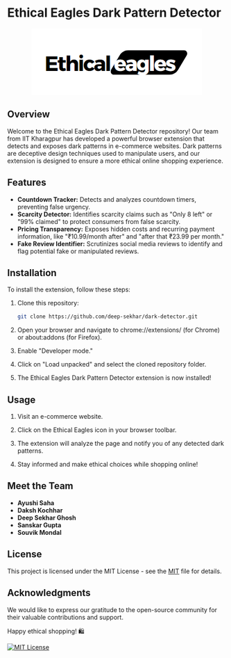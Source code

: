 # Ethical Eagles Dark Pattern Detector

<p align="center">
  <img src="./Logo.png" alt="animated" />
</p>

## Overview

Welcome to the Ethical Eagles Dark Pattern Detector repository! Our team from IIT Kharagpur has developed a powerful browser extension that detects and exposes dark patterns in e-commerce websites. Dark patterns are deceptive design techniques used to manipulate users, and our extension is designed to ensure a more ethical online shopping experience.

## Features

- **Countdown Tracker:** Detects and analyzes countdown timers, preventing false urgency.
- **Scarcity Detector:** Identifies scarcity claims such as "Only 8 left" or "99% claimed" to protect consumers from false scarcity.
- **Pricing Transparency:** Exposes hidden costs and recurring payment information, like "₹10.99/month after" and "after that ₹23.99 per month."
- **Fake Review Identifier:** Scrutinizes social media reviews to identify and flag potential fake or manipulated reviews.

## Installation

To install the extension, follow these steps:

1. Clone this repository:

   ```bash
   git clone https://github.com/deep-sekhar/dark-detector.git
   ```

2. Open your browser and navigate to chrome://extensions/ (for Chrome) or about:addons (for Firefox).

3. Enable "Developer mode."

4. Click on "Load unpacked" and select the cloned repository folder.

5. The Ethical Eagles Dark Pattern Detector extension is now installed!

## Usage

1. Visit an e-commerce website.

2. Click on the Ethical Eagles icon in your browser toolbar.

3. The extension will analyze the page and notify you of any detected dark patterns.

4. Stay informed and make ethical choices while shopping online!

## Meet the Team

- **Ayushi Saha**
- **Daksh Kochhar**
- **Deep Sekhar Ghosh**
- **Sanskar Gupta**
- **Souvik Mondal**

## License

This project is licensed under the MIT License - see the [MIT](https://choosealicense.com/licenses/mit/) file for details.

## Acknowledgments

We would like to express our gratitude to the open-source community for their valuable contributions and support.

Happy ethical shopping! 🛍️

[![MIT License](https://img.shields.io/badge/License-MIT-blue.svg)](LICENSE)